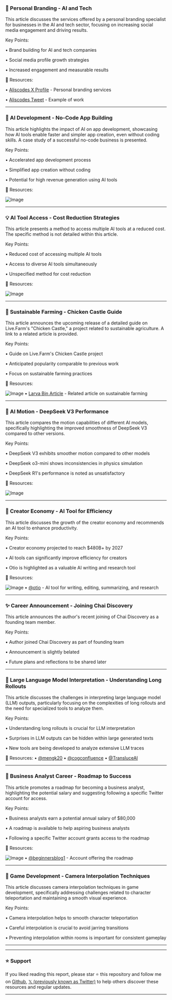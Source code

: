 ### 💼 Personal Branding - AI and Tech

This article discusses the services offered by a personal branding specialist for businesses in the AI and tech sector, focusing on increasing social media engagement and driving results.


Key Points:

• Brand building for AI and tech companies

• Social media profile growth strategies

• Increased engagement and measurable results


🔗 Resources:

• [Aliscodes X Profile](https://x.com/aliscodes) - Personal branding services

• [Aliscodes Tweet](https://x.com/aliscodes/status/1904397834675179819) - Example of work


---
### 🤖 AI Development - No-Code App Building

This article highlights the impact of AI on app development, showcasing how AI tools enable faster and simpler app creation, even without coding skills.  A case study of a successful no-code business is presented.


Key Points:

• Accelerated app development process

• Simplified app creation without coding

• Potential for high revenue generation using AI tools


🔗 Resources:

![Image](https://pbs.twimg.com/amplify_video_thumb/1904388384443035649/img/R_G40gfBMBeWHSPU.jpg)


---
### 💡 AI Tool Access - Cost Reduction Strategies

This article presents a method to access multiple AI tools at a reduced cost.  The specific method is not detailed within this article.



Key Points:

• Reduced cost of accessing multiple AI tools

• Access to diverse AI tools simultaneously

• Unspecified method for cost reduction


🔗 Resources:

![Image](https://pbs.twimg.com/media/Gme112AbAAAMsTs?format=jpg&name=small)


---
### 🚀  Sustainable Farming - Chicken Castle Guide

This article announces the upcoming release of a detailed guide on Live.Farm's "Chicken Castle," a project related to sustainable agriculture.  A link to a related article is provided.


Key Points:

• Guide on Live.Farm's Chicken Castle project

• Anticipated popularity comparable to previous work

• Focus on sustainable farming practices


🔗 Resources:

![Image](https://pbs.twimg.com/amplify_video_thumb/1904375415453413376/img/-BaV20gKpRCvll8n.jpg)
• [Larva Bin Article](http://LTG.FYI/LOTF) - Related article on sustainable farming


---
### 🤖 AI Motion - DeepSeek V3 Performance

This article compares the motion capabilities of different AI models, specifically highlighting the improved smoothness of DeepSeek V3 compared to other versions.


Key Points:

• DeepSeek V3 exhibits smoother motion compared to other models

• DeepSeek o3-mini shows inconsistencies in physics simulation

• DeepSeek R1's performance is noted as unsatisfactory


🔗 Resources:

![Image](https://pbs.twimg.com/ext_tw_video_thumb/1904363391936057344/pu/img/JPOBk-H4sScXmPND.jpg)


---
### 🚀 Creator Economy - AI Tool for Efficiency

This article discusses the growth of the creator economy and recommends an AI tool to enhance productivity.


Key Points:

• Creator economy projected to reach $480B+ by 2027

• AI tools can significantly improve efficiency for creators

• Otio is highlighted as a valuable AI writing and research tool


🔗 Resources:

![Image](https://pbs.twimg.com/media/GmzT7yCaQAAGtIm?format=jpg&name=small)
• [@otio](https://x.com/Otio) - AI tool for writing, editing, summarizing, and research


---
### ✨ Career Announcement - Joining Chai Discovery

This article announces the author's recent joining of Chai Discovery as a founding team member.


Key Points:

• Author joined Chai Discovery as part of founding team

• Announcement is slightly belated

• Future plans and reflections to be shared later



---
### 🤖 Large Language Model Interpretation - Understanding Long Rollouts

This article discusses the challenges in interpreting large language model (LLM) outputs, particularly focusing on the complexities of long rollouts and the need for specialized tools to analyze them.


Key Points:

• Understanding long rollouts is crucial for LLM interpretation

• Surprises in LLM outputs can be hidden within large generated texts

• New tools are being developed to analyze extensive LLM traces


🔗 Resources:
• [@mengk20](https://x.com/mengk20)
• [@cogconfluence](https://x.com/cogconfluence)
• [@TransluceAI](https://x.com/TransluceAI)



---
### 🚀 Business Analyst Career - Roadmap to Success

This article promotes a roadmap for becoming a business analyst, highlighting the potential salary and suggesting following a specific Twitter account for access.


Key Points:

• Business analysts earn a potential annual salary of $80,000

• A roadmap is available to help aspiring business analysts

• Following a specific Twitter account grants access to the roadmap


🔗 Resources:

![Image](https://pbs.twimg.com/media/Gm2sr_NasAAOhWe?format=jpg&name=small)
• [@beginnersblog1](https://x.com/beginnersblog1) - Account offering the roadmap


---
### 🤖 Game Development - Camera Interpolation Techniques

This article discusses camera interpolation techniques in game development, specifically addressing challenges related to character teleportation and maintaining a smooth visual experience.


Key Points:

• Camera interpolation helps to smooth character teleportation

• Careful interpolation is crucial to avoid jarring transitions

• Preventing interpolation within rooms is important for consistent gameplay



---


---

### ⭐️ Support

If you liked reading this report, please star ⭐️ this repository and follow me on [Github](https://github.com/Drix10), [𝕏 (previously known as Twitter)](https://x.com/DRIX_10_) to help others discover these resources and regular updates.

---